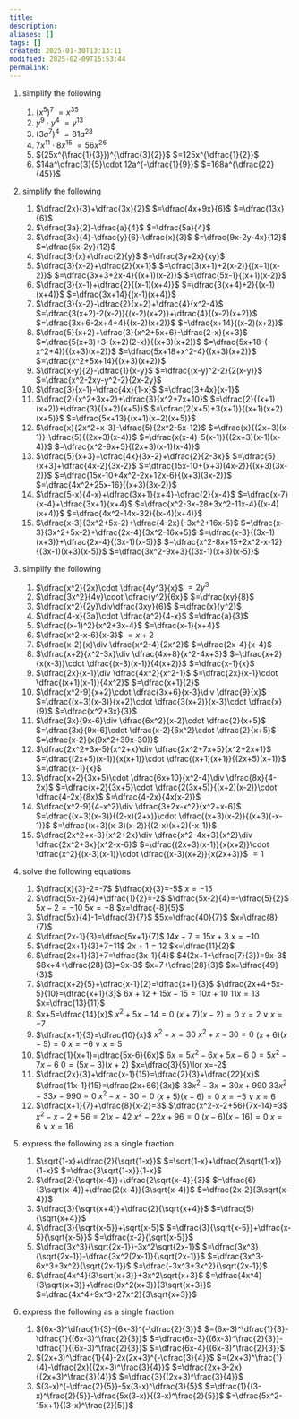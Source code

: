 ```yaml
---
title: 
description: 
aliases: []
tags: []
created: 2025-01-30T13:13:11
modified: 2025-02-09T15:53:44
permalink:
---
```



1. simplify the following
	1. $(x^5)^7$
	$=x^{35}$
	1. $y^9\cdot y^4$
	$=y^{13}$
	1. $(3a^7)^4$
	$=81a^{28}$
	1. $7x^{11}\cdot 8x^{15}$
	$=56x^{26}$
	1. $(25x^{\frac{1}{3}})^{\dfrac{3}{2}}$
	$=125x^{\dfrac{1}{2}}$
	1. $14a^\dfrac{3}{5}\cdot 12a^{-\dfrac{1}{9}}$
	$=168a^{\dfrac{22}{45}}$

2. simplify the following
	1. $\dfrac{2x}{3}+\dfrac{3x}{2}$
	$=\dfrac{4x+9x}{6}$
	$=\dfrac{13x}{6}$
	2. $\dfrac{3a}{2}-\dfrac{a}{4}$
	$=\dfrac{5a}{4}$
	3. $\dfrac{3x}{4}-\dfrac{y}{6}-\dfrac{x}{3}$
	$=\dfrac{9x-2y-4x}{12}$
	$=\dfrac{5x-2y}{12}$
	4. $\dfrac{3}{x}+\dfrac{2}{y}$
	$=\dfrac{3y+2x}{xy}$
	5. $\dfrac{3}{x-2}+\dfrac{2}{x+1}$
	$=\dfrac{3(x+1)+2(x-2)}{(x+1)(x-2)}$
	$=\dfrac{3x+3+2x-4}{(x+1)(x-2)}$
	$=\dfrac{5x-1}{(x+1)(x-2)}$
	6. $\dfrac{3}{x-1}+\dfrac{2}{(x-1)(x+4)}$
	$=\dfrac{3(x+4)+2}{(x-1)(x+4)}$
	$=\dfrac{3x+14}{(x-1)(x+4)}$
	7. $\dfrac{3}{x-2}-\dfrac{2}{x+2}+\dfrac{4}{x^2-4}$
	$=\dfrac{3(x+2)-2(x-2)}{(x-2)(x+2)}+\dfrac{4}{(x-2)(x+2)}$
	$=\dfrac{3x+6-2x+4+4}{(x-2)(x+2)}$
	$=\dfrac{x+14}{(x-2)(x+2)}$
	8. $\dfrac{5}{x+2}+\dfrac{3}{x^2+5x+6}-\dfrac{2-x}{x+3}$
	$=\dfrac{5(x+3)+3-(x+2)(2-x)}{(x+3)(x+2)}$
	$=\dfrac{5x+18-(-x^2+4)}{(x+3)(x+2)}$
	$=\dfrac{5x+18+x^2-4}{(x+3)(x+2)}$
	$=\dfrac{x^2+5x+14}{(x+3)(x+2)}$
	9. $\dfrac{x-y}{2}-\dfrac{1}{x-y}$
	$=\dfrac{(x-y)^2-2}{2(x-y)}$
	$=\dfrac{x^2-2xy-y^2-2}{2x-2y}$
	10. $\dfrac{3}{x-1}-\dfrac{4x}{1-x}$
	$=\dfrac{3+4x}{x-1}$
	11. $\dfrac{2}{x^2+3x+2}+\dfrac{3}{x^2+7x+10}$
	$=\dfrac{2}{(x+1)(x+2)}+\dfrac{3}{(x+2)(x+5)}$
	$=\dfrac{2(x+5)+3(x+1)}{(x+1)(x+2)(x+5)}$
	$=\dfrac{5x+13}{(x+1)(x+2)(x+5)}$
	12. $\dfrac{x}{2x^2+x-3}-\dfrac{5}{2x^2-5x-12}$
	$=\dfrac{x}{(2x+3)(x-1)}-\dfrac{5}{(2x+3)(x-4)}$
	$=\dfrac{x(x-4)-5(x-1)}{(2x+3)(x-1)(x-4)}$
	$=\dfrac{x^2-9x+5}{(2x+3)(x-1)(x-4)}$
	13. $\dfrac{5}{x+3}+\dfrac{4x}{3x-2}+\dfrac{2}{2-3x}$
	$=\dfrac{5}{x+3}+\dfrac{4x-2}{3x-2}$
	$=\dfrac{15x-10+(x+3)(4x-2)}{(x+3)(3x-2)}$
	$=\dfrac{15x-10+4x^2-2x+12x-6}{(x+3)(3x-2)}$
	$=\dfrac{4x^2+25x-16}{(x+3)(3x-2)}$
	1. $\dfrac{5-x}{4-x}+\dfrac{3x+1}{x+4}-\dfrac{2}{x-4}$
	$=\dfrac{x-7}{x-4}+\dfrac{3x+1}{x+4}$
	$=\dfrac{x^2-3x-28+3x^2-11x-4}{(x-4)(x+4)}$
	$=\dfrac{4x^2-14x-32}{(x-4)(x+4)}$
	1. $\dfrac{x-3}{3x^2+5x-2}+\dfrac{4-2x}{-3x^2+16x-5}$
	$=\dfrac{x-3}{3x^2+5x-2}+\dfrac{2x-4}{3x^2-16x+5}$
	$=\dfrac{x-3}{(3x-1)(x+3)}+\dfrac{2x-4}{(3x-1)(x-5)}$
	$=\dfrac{x^2-8x+15+2x^2-x-12}{(3x-1)(x+3)(x-5)}$
	$=\dfrac{3x^2-9x+3}{(3x-1)(x+3)(x-5)}$

3. simplify the following
	1. $\dfrac{x^2}{2x}\cdot \dfrac{4y^3}{x}$
	$=2y^3$
	1. $\dfrac{3x^2}{4y}\cdot \dfrac{y^2}{6x}$
	$=\dfrac{xy}{8}$
	1. $\dfrac{x^2}{2y}\div\dfrac{3xy}{6}$
	$=\dfrac{x}{y^2}$
	1. $\dfrac{4-x}{3a}\cdot \dfrac{a^2}{4-x}$
	$=\dfrac{a}{3}$
	1. $\dfrac{(x-1)^2}{x^2+3x-4}$
	$=\dfrac{x-1}{x+4}$
	1. $\dfrac{x^2-x-6}{x-3}$
	$=x+2$
	1. $\dfrac{x-2}{x}\div \dfrac{x^2-4}{2x^2}$
	$=\dfrac{2x-4}{x-4}$
	1. $\dfrac{x+2}{x^2-3x}\div \dfrac{4x+8}{x^2-4x+3}$
	$=\dfrac{x+2}{x(x-3)}\cdot \dfrac{(x-3)(x-1)}{4(x+2)}$
	$=\dfrac{x-1}{x}$
	1. $\dfrac{2x}{x-1}\div \dfrac{4x^2}{x^2-1}$
	$=\dfrac{2x}{x-1}\cdot \dfrac{(x+1)(x-1)}{4x^2}$
	$=\dfrac{x+1}{2}$
	1. $\dfrac{x^2-9}{x+2}\cdot \dfrac{3x+6}{x-3}\div \dfrac{9}{x}$
	$=\dfrac{(x+3)(x-3)}{x+2}\cdot \dfrac{3(x+2)}{x-3}\cdot \dfrac{x}{9}$
	$=\dfrac{x^2+3x}{3}$
	1. $\dfrac{3x}{9x-6}\div \dfrac{6x^2}{x-2}\cdot \dfrac{2}{x+5}$
	$=\dfrac{3x}{9x-6}\cdot \dfrac{x-2}{6x^2}\cdot \dfrac{2}{x+5}$
	$=\dfrac{x-2}{x(9x^2+39x-30)}$
	1. $\dfrac{2x^2+3x-5}{x^2+x}\div \dfrac{2x^2+7x+5}{x^2+2x+1}$
	$=\dfrac{(2x+5)(x-1)}{x(x+1)}\cdot \dfrac{(x+1)(x+1)}{(2x+5)(x+1)}$
	$=\dfrac{x-1}{x}$
	1. $\dfrac{x+2}{3x+5}\cdot \dfrac{6x+10}{x^2-4}\div \dfrac{8x}{4-2x}$
	$=\dfrac{x+2}{3x+5}\cdot \dfrac{2(3x+5)}{(x+2)(x-2)}\cdot \dfrac{4-2x}{8x}$
	$=\dfrac{4-2x}{4x(x-2)}$
	1. $\dfrac{x^2-9}{4-x^2}\div \dfrac{3+2x-x^2}{x^2+x-6}$
	$=\dfrac{(x+3)(x-3)}{(2-x)(2+x)}\cdot \dfrac{(x+3)(x-2)}{(x+3)(-x-1)}$
	$=\dfrac{(x+3)(x-3)(x-2)}{(2-x)(x+2)(-x-1)}$
	1. $\dfrac{2x^2+x-3}{x^2+2x}\div \dfrac{x^2-4x+3}{x^2}\div \dfrac{2x^2+3x}{x^2-x-6}$
	$=\dfrac{(2x+3)(x-1)}{x(x+2)}\cdot \dfrac{x^2}{(x-3)(x-1)}\cdot \dfrac{(x-3)(x+2)}{x(2x+3)}$
	$=1$

4. solve the following equations
	1. $\dfrac{x}{3}-2=-7$
	$\dfrac{x}{3}=-5$
	$x=-15$
	2. $\dfrac{5x-2}{4}+\dfrac{1}{2}=-2$
	$\dfrac{5x-2}{4}=-\dfrac{5}{2}$
	$5x-2=-10$
	$5x=-8$
	$x=\dfrac{-8}{5}$
	3. $\dfrac{5x}{4}-1=\dfrac{3}{7}$
	$5x=\dfrac{40}{7}$
	$x=\dfrac{8}{7}$
	4. $\dfrac{2x-1}{3}=\dfrac{5x+1}{7}$
	$14x-7=15x+3$
	$x=-10$
	5. $\dfrac{2x+1}{3}+7=11$
	$2x+1=12$
	$x=\dfrac{11}{2}$
	6. $\dfrac{2x+1}{3}+7=\dfrac{3x-1}{4}$
	$4(2x+1+\dfrac{7}{3})=9x-3$
	$8x+4+\dfrac{28}{3}=9x-3$
	$x=7+\dfrac{28}{3}$
	$x=\dfrac{49}{3}$
	7. $\dfrac{x+2}{5}+\dfrac{x-1}{2}=\dfrac{x+1}{3}$
	$\dfrac{2x+4+5x-5}{10}=\dfrac{x+1}{3}$
	$6x+12+15x-15=10x+10$
	$11x=13$
	$x=\dfrac{13}{11}$
	8. $x+5=\dfrac{14}{x}$
	$x^2+5x-14=0$
	$(x+7)(x-2)=0$
	$x=2\lor x=-7$
	9. $\dfrac{x+1}{3}=\dfrac{10}{x}$
	$x^2+x=30$
	$x^2+x-30=0$
	$(x+6)(x-5)=0$
	$x=-6\lor x=5$
	10. $\dfrac{1}{x+1}=\dfrac{5x-6}{6x}$
	$6x=5x^2-6x+5x-6$
	$0=5x^2-7x-6$
	$0=(5x-3)(x+2)$
	$x=\dfrac{3}{5}\lor x=-2$
	11. $\dfrac{2x}{3}+\dfrac{x-1}{15}=\dfrac{2}{3}+\dfrac{22}{x}$
	$\dfrac{11x-1}{15}=\dfrac{2x+66}{3x}$
	$33x^2-3x=30x+990$
	$33x^2-33x-990=0$
	$x^2-x-30=0$
	$(x+5)(x-6)=0$
	$x=-5\lor x=6$
	1. $\dfrac{x+1}{7}+\dfrac{8}{x-2}=3$
	$\dfrac{x^2-x-2+56}{7x-14}=3$
	$x^2-x-2+56=21x-42$
	$x^2-22x+96=0$
	$(x-6)(x-16)=0$
	$x=6\lor x=16$

5. express the following as a single fraction
	
	1. $\sqrt{1-x}+\dfrac{2}{\sqrt{1-x}}$
	$=\sqrt{1-x}+\dfrac{2\sqrt{1-x}}{1-x}$
	$=\dfrac{3\sqrt{1-x}}{1-x}$
	1. $\dfrac{2}{\sqrt{x-4}}+\dfrac{2\sqrt{x-4}}{3}$
	$=\dfrac{6}{3\sqrt{x-4}}+\dfrac{2(x-4)}{3\sqrt{x-4}}$
	$=\dfrac{2x-2}{3\sqrt{x-4}}$
	1. $\dfrac{3}{\sqrt{x+4}}+\dfrac{2}{\sqrt{x+4}}$
	$=\dfrac{5}{\sqrt{x+4}}$
	1. $\dfrac{3}{\sqrt{x-5}}+\sqrt{x-5}$
	$=\dfrac{3}{\sqrt{x-5}}+\dfrac{x-5}{\sqrt{x-5}}$
	$=\dfrac{x-2}{\sqrt{x-5}}$
	1. $\dfrac{3x^3}{\sqrt{2x-1}}-3x^2\sqrt{2x-1}$
	$=\dfrac{3x^3}{\sqrt{2x-1}}-\dfrac{3x^2(2x-1)}{\sqrt{2x-1}}$
	$=\dfrac{3x^3-6x^3+3x^2}{\sqrt{2x-1}}$
	$=\dfrac{-3x^3+3x^2}{\sqrt{2x-1}}$
	1. $\dfrac{4x^4}{3\sqrt{x+3}}+3x^2\sqrt{x+3}$
	$=\dfrac{4x^4}{3\sqrt{x+3}}+\dfrac{9x^2(x+3)}{3\sqrt{x+3}}$
	$=\dfrac{4x^4+9x^3+27x^2}{3\sqrt{x+3}}$
	

6. express the following as a single fraction
	1. $(6x-3)^\dfrac{1}{3}-(6x-3)^{-\dfrac{2}{3}}$
	$=(6x-3)^\dfrac{1}{3}-\dfrac{1}{(6x-3)^\frac{2}{3}}$
	$=\dfrac{6x-3}{(6x-3)^\frac{2}{3}}-\dfrac{1}{(6x-3)^\frac{2}{3}}$
	$=\dfrac{6x-4}{(6x-3)^\frac{2}{3}}$
	2. $(2x+3)^\dfrac{1}{4}-2x(2x+3)^{-\dfrac{3}{4}}$
	$=(2x+3)^\frac{1}{4}-\dfrac{2x}{(2x+3)^\frac{3}{4}}$
	$=\dfrac{2x+3-2x}{(2x+3)^\frac{3}{4}}$
	$=\dfrac{3}{(2x+3)^\frac{3}{4}}$
	3. $(3-x)^{-\dfrac{2}{5}}-5x(3-x)^\dfrac{3}{5}$
	$=\dfrac{1}{(3-x)^\frac{2}{5}}-\dfrac{5x(3-x)}{(3-x)^\frac{2}{5}}$
	$=\dfrac{5x^2-15x+1}{(3-x)^\frac{2}{5}}$
